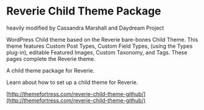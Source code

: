 Reverie Child Theme Package
=============
heavily modified by Cassandra Marshall and Daydream Project

WordPress Child theme based on the Reverie bare-bones Child Theme. This theme features Custom Post Types, Custom Field Types, (using the Types plug-in), editable Featured Images, Custom Taxonomy, and Tags. These pages complete the Reverie theme.

A child theme package for Reverie.

Learn about how to set up a child theme for Reverie.

[http://themefortress.com/reverie-child-theme-github/](http://themefortress.com/reverie-child-theme-github/)




